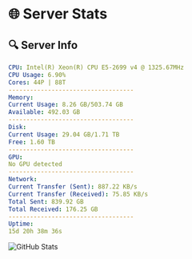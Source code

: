 # 🌐 Server Stats
## 🔍 Server Info
```yaml
CPU: Intel(R) Xeon(R) CPU E5-2699 v4 @ 1325.67MHz
CPU Usage: 6.90%
Cores: 44P | 88T
-----------------------------------
Memory:
Current Usage: 8.26 GB/503.74 GB
Available: 492.03 GB
-----------------------------------
Disk:
Current Usage: 29.04 GB/1.71 TB
Free: 1.60 TB
-----------------------------------
GPU:
No GPU detected
-----------------------------------
Network:
Current Transfer (Sent): 887.22 KB/s
Current Transfer (Received): 75.85 KB/s
Total Sent: 839.92 GB
Total Received: 176.25 GB
-----------------------------------
Uptime:
15d 20h 38m 36s
```
![GitHub Stats](https://img.shields.io/badge/Updated-2025-05-05_13:47:24-blue)